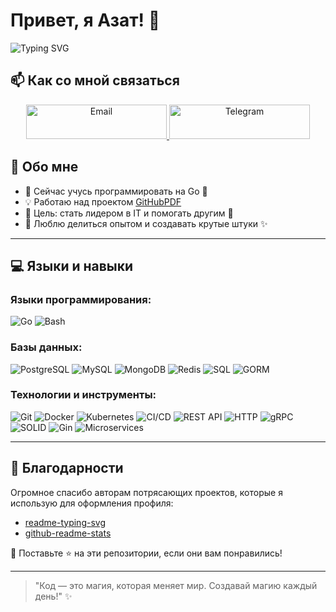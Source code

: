 # Привет, я Азат! 👋

![Typing SVG](https://readme-typing-svg.herokuapp.com?font=Fira+Code&size=24&pause=1000&color=00C3FF&width=600&lines=Добро+пожаловать+в+мой+GitHub!;Люблю+программировать+и+развиваться;Пишу+на+Go+и+учу+новое+каждый+день!)

## 📫 Как со мной связаться
<p align="center">
  <a href="mailto:naluneotlichno@yandex.ru" target="_blank">
    <img src="https://img.shields.io/badge/Email-D14836?style=for-the-badge&logo=gmail&logoColor=white" width="225" height="55" alt="Email">
  </a>
  <a href="https://t.me/Naluneotlichno" target="_blank">
    <img src="https://img.shields.io/badge/Telegram-2CA5E0?style=for-the-badge&logo=telegram&logoColor=white" width="225" height="55" alt="Telegram">
  </a>
</p>

## 🚀 Обо мне
- 🌱 Сейчас учусь программировать на Go 🐹
- 💡 Работаю над проектом [GitHubPDF](https://github.com/your-repo-link)
- 🎯 Цель: стать лидером в IT и помогать другим 🚀
- 💬 Люблю делиться опытом и создавать крутые штуки ✨

---

## 💻 Языки и навыки

### Языки программирования:
<div>
  <img src="https://img.shields.io/badge/Go-%2300ADD8.svg?style=for-the-badge&logo=go&logoColor=white" alt="Go">
  <img src="https://img.shields.io/badge/Bash-%23121011.svg?style=for-the-badge&logo=gnu-bash&logoColor=white" alt="Bash">
</div>

### Базы данных:
<div>
  <img src="https://img.shields.io/badge/PostgreSQL-%23316192.svg?style=for-the-badge&logo=postgresql&logoColor=white" alt="PostgreSQL">
  <img src="https://img.shields.io/badge/MySQL-%234479A1.svg?style=for-the-badge&logo=mysql&logoColor=white" alt="MySQL">
  <img src="https://img.shields.io/badge/MongoDB-%2347A248.svg?style=for-the-badge&logo=mongodb&logoColor=white" alt="MongoDB">
  <img src="https://img.shields.io/badge/Redis-%23DC382D.svg?style=for-the-badge&logo=redis&logoColor=white" alt="Redis">
  <img src="https://img.shields.io/badge/SQL-%2300758F.svg?style=for-the-badge&logo=sql&logoColor=white" alt="SQL">
  <img src="https://img.shields.io/badge/GORM-%231A76D2.svg?style=for-the-badge" alt="GORM">
</div>

### Технологии и инструменты:
<div>
  <img src="https://img.shields.io/badge/Git-%23F05033.svg?style=for-the-badge&logo=git&logoColor=white" alt="Git">
  <img src="https://img.shields.io/badge/Docker-%232496ED.svg?style=for-the-badge&logo=docker&logoColor=white" alt="Docker">
  <img src="https://img.shields.io/badge/Kubernetes-%23326CE5.svg?style=for-the-badge&logo=kubernetes&logoColor=white" alt="Kubernetes">
  <img src="https://img.shields.io/badge/CI%2FCD-%230F9D58.svg?style=for-the-badge" alt="CI/CD">
  <img src="https://img.shields.io/badge/REST-API-%2300C1DE.svg?style=for-the-badge" alt="REST API">
  <img src="https://img.shields.io/badge/HTTP-%234B8BBE.svg?style=for-the-badge" alt="HTTP">
  <img src="https://img.shields.io/badge/gRPC-%2389D900.svg?style=for-the-badge" alt="gRPC">
  <img src="https://img.shields.io/badge/SOLID-%23FF9900.svg?style=for-the-badge" alt="SOLID">
  <img src="https://img.shields.io/badge/Gin-%2300ADD8.svg?style=for-the-badge" alt="Gin">
  <img src="https://img.shields.io/badge/Microservices-%2343495E.svg?style=for-the-badge" alt="Microservices">
</div>

---

## 🌟 Благодарности
Огромное спасибо авторам потрясающих проектов, которые я использую для оформления профиля:
- [readme-typing-svg](https://github.com/DenverCoder1/readme-typing-svg)
- [github-readme-stats](https://github.com/anuraghazra/github-readme-stats)

💖 Поставьте ⭐ на эти репозитории, если они вам понравились!

---

> "Код — это магия, которая меняет мир. Создавай магию каждый день!" ✨
